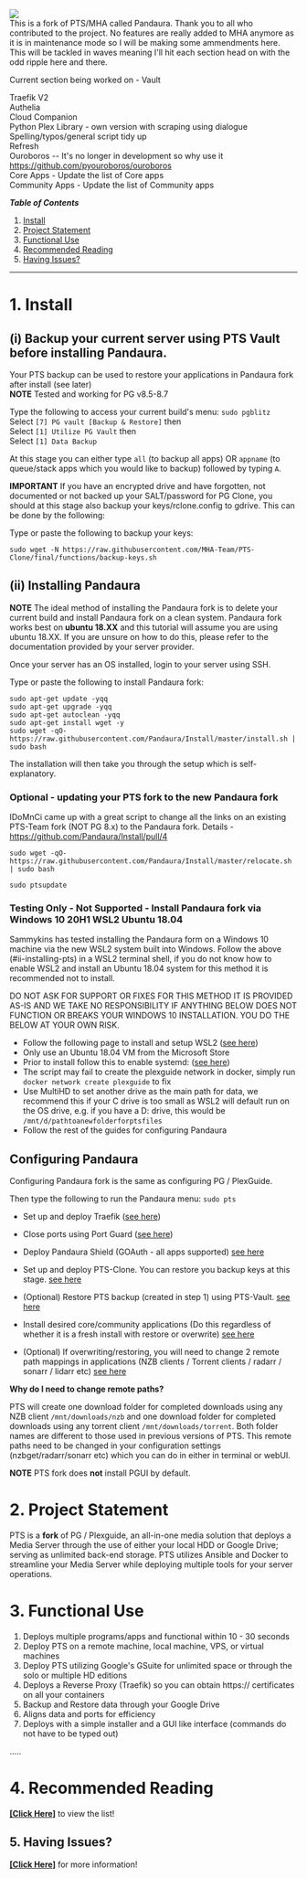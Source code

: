 ![](https://github.com/Pandaura/PTS-Team/blob/master/pandaura.gif)  
This is a fork of PTS/MHA called Pandaura. Thank you to all who contributed to the project. No features are really added to MHA anymore as it is in maintenance mode so I will be making some ammendments here. This will be tackled in waves meaning I'll hit each section head on with the odd ripple here and there.

Current section being worked on - Vault

Traefik V2  
Authelia  
Cloud Companion  
Python Plex Library - own version with scraping using dialogue  
Spelling/typos/general script tidy up  
Refresh  
Ouroboros -- It's no longer in development so why use it https://github.com/pyouroboros/ouroboros  
Core Apps - Update the list of Core apps  
Community Apps - Update the list of Community apps  

_**Table of Contents**_

1. [Install](#1-install)
2. [Project Statement](#2-project-statement)
3. [Functional Use](#3-functional-use)
4. [Recommended Reading](#5-recommended-reading)
5. [Having Issues?](#6-having-issues)

----

# 1. Install

## (i) Backup your current server using PTS Vault before installing Pandaura.   

Your PTS backup can be used to restore your applications in Pandaura fork after install (see later)  
**NOTE**  Tested and working for PG v8.5-8.7

Type the following to access your current build's menu: `sudo pgblitz`    
Select  `[7] PG vault [Backup & Restore]`  then  
Select  `[1] Utilize PG Vault`  then  
Select  `[1] Data Backup`

At this stage you can either type `all` (to backup all apps) OR `appname` (to queue/stack apps which you would like to backup) followed by typing `A`.  


**IMPORTANT**
If you have an encrypted drive and have forgotten, not documented or not backed up your SALT/password for PG Clone, you should at this stage also backup your keys/rclone.config to gdrive. This can be done by the following:  

Type or paste the following to backup your keys:
```
sudo wget -N https://raw.githubusercontent.com/MHA-Team/PTS-Clone/final/functions/backup-keys.sh

```  


## (ii) Installing Pandaura

**NOTE**
The ideal method of installing the Pandaura fork is to delete your current build and install Pandaura fork on a clean system.
Pandaura fork works best on **ubuntu 18.XX** and this tutorial will assume you are using ubuntu 18.XX.
If you are unsure on how to do this, please refer to the documentation provided by your server provider.  

Once your server has an OS installed, login to your server using SSH.  

Type or paste the following to install Pandaura fork:  

```
sudo apt-get update -yqq
sudo apt-get upgrade -yqq
sudo apt-get autoclean -yqq
sudo apt-get install wget -y
sudo wget -qO- https://raw.githubusercontent.com/Pandaura/Install/master/install.sh | sudo bash

```

The installation will then take you through the setup which is self-explanatory.  

### Optional - updating your PTS fork to the new Pandaura fork
IDoMnCi came up with a great script to change all the links on an existing PTS-Team fork (NOT PG 8.x) to the Pandaura fork.
Details - https://github.com/Pandaura/Install/pull/4
```
sudo wget -qO- https://raw.githubusercontent.com/Pandaura/Install/master/relocate.sh | sudo bash

sudo ptsupdate

```

### Testing Only - Not Supported - Install Pandaura fork via Windows 10 20H1 WSL2 Ubuntu 18.04

Sammykins has tested installing the Pandaura form on a Windows 10 machine via the new WSL2 system built into Windows.
Follow the above (#ii-installing-pts) in a WSL2 terminal shell, if you do not know how to enable WSL2 and install an Ubuntu 18.04 system for this method it is recommended not to install.

DO NOT ASK FOR SUPPORT OR FIXES FOR THIS METHOD IT IS PROVIDED AS-IS AND WE TAKE NO RESPONSIBILITY IF ANYTHING BELOW DOES NOT FUNCTION OR BREAKS YOUR WINDOWS 10 INSTALLATION. YOU DO THE BELOW AT YOUR OWN RISK.

* Follow the following page to install and setup WSL2 ([see here](https://docs.microsoft.com/en-us/windows/wsl/install-win10))
* Only use an Ubuntu 18.04 VM from the Microsoft Store
* Prior to install follow this to enable systemd: ([see here](https://github.com/DamionGans/ubuntu-wsl2-systemd-script))
* The script may fail to create the plexguide network in docker, simply run `docker network create plexguide` to fix
* Use MultiHD to set another drive as the main path for data, we recommend this if your C drive is too small as WSL2 will default run on the OS drive, e.g. if you have a D: drive, this would be `/mnt/d/pathtoanewfolderforptsfiles`
* Follow the rest of the guides for configuring Pandaura

## Configuring Pandaura

Configuring Pandaura fork is the same as configuring PG / PlexGuide.

Then type the following to run the Pandaura menu: `sudo pts`

* Set up and deploy Traefik ([see here](https://github.com/Pandaura/PTS-Team/wiki/Traefik))   

* Close ports using Port Guard ([see here](https://github.com/Pandaura/PTS-Team/wiki/PTS-Port-Guard))  

* Deploy Pandaura Shield (GOAuth - all apps supported) [see here](https://github.com/Pandaura/PTS-Team/wiki/PTS-Shield)

* Set up and deploy PTS-Clone. You can restore you backup keys at this stage. [see here](https://github.com/Pandaura/PTS-Team/wiki/PTS-Clone)

* (Optional) Restore PTS backup (created in step 1) using PTS-Vault. [see here](https://github.com/Pandaura/PTS-Team/wiki/PTS-Vault---Data-Storage)

* Install desired core/community applications (Do this regardless of whether it is a fresh install with restore or overwrite)  [see here](https://github.com/Pandaura/PTS-Team/wiki/core-apps)

* (Optional) If overwriting/restoring, you will need to change 2 remote path mappings in applications (NZB clients / Torrent clients / radarr / sonarr / lidarr etc)    [see here](https://github.com/Pandaura/PTS-Team/wiki/Remote-Path-Mappings)

**Why do I need to change remote paths?**  

PTS will create one download folder for completed downloads using any NZB client `/mnt/downloads/nzb` and one download folder for completed downloads using any torrent client `/mnt/downloads/torrent`. Both folder names are different to those used in previous versions of PTS. This remote paths need to be changed in your configuration settings (nzbget/radarr/sonarr etc) which you can do in either in terminal or webUI.  

**NOTE**  PTS fork does **not** install PGUI by default.   

# 2. Project Statement

PTS  is a **fork** of PG / Plexguide, an all-in-one media solution that deploys a Media Server through the use of either your local HDD or Google Drive; serving as unlimited back-end storage. PTS utilizes Ansible and Docker to streamline your Media Server while deploying multiple tools for your server operations.

# 3. Functional Use

1. Deploys multiple programs/apps and functional within 10 - 30 seconds
1. Deploy PTS on a remote machine, local machine, VPS, or virtual machines
1. Deploy PTS utilizing Google's GSuite for unlimited space or through the solo or multiple HD editions
1. Deploys a Reverse Proxy (Traefik) so you can obtain https:// certificates on all your containers
1. Backup and Restore data through your Google Drive
1. Aligns data and ports for efficiency
1. Deploys with a simple installer and a GUI like interface (commands do not have to be typed out)

.....

# 4. Recommended Reading

[**[Click Here]**](https://github.com/Pandaura/PTS-Team/wiki/Pre-Reading) to view the list!

## 5. Having Issues?

[**[Click Here]**](https://github.com/Pandaura/PTS-Team/wiki/Common-Issues) for more information!
